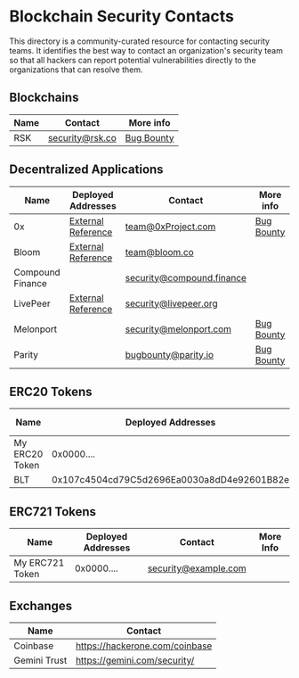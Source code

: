 # Blockchain Security Contacts

This directory is a community-curated resource for contacting security teams. It identifies the best way to contact an organization's security team so that all hackers can report potential vulnerabilities directly to the organizations that can resolve them.

## Blockchains

| Name | Contact | More info |
| --- | --- | ---- |
| RSK | security@rsk.co | [Bug Bounty](https://hackerone.com/rsksmart) |

## Decentralized Applications

| Name | Deployed Addresses | Contact | More info |
| --- | --- | --- | --- |
| 0x | [External Reference](https://0xproject.com/wiki#Deployed-Addresses) | team@0xProject.com | [Bug Bounty](https://0xproject.com/wiki#Bug-Bounty) |
| Bloom | [External Reference](https://bloom.co/docs/contracts/accounts/) | team@bloom.co | |
| Compound Finance | | security@compound.finance | |
| LivePeer | [External Reference](https://github.com/livepeer/wiki/blob/master/Deployed-Contract-Addresses.md) | security@livepeer.org | |
| Melonport |  | security@melonport.com | [Bug Bounty](https://melonport.com/bug-bounty) |
| Parity | | bugbounty@parity.io | [Bug Bounty](https://paritytech.io/bug-bounty/) |

## ERC20 Tokens

| Name | Deployed Addresses | Contact | More info |
| --- | --- | --- | --- |
| My ERC20 Token | 0x0000.... | security@example.com | |
| BLT | 0x107c4504cd79C5d2696Ea0030a8dD4e92601B82e | team@bloom.co | |

## ERC721 Tokens

| Name | Deployed Addresses | Contact | More Info |
| --- | --- | --- | --- |
| My ERC721 Token | 0x0000.... | security@example.com | |

## Exchanges

| Name | Contact |
| --- | --- |
| Coinbase | https://hackerone.com/coinbase |
| Gemini Trust | https://gemini.com/security/ |
